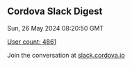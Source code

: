## Cordova Slack Digest
Sun, 26 May 2024 08:20:50 GMT

[User count: 4861](https://cordova.slack.com/)


Join the conversation at [slack.cordova.io](http://slack.cordova.io/)
